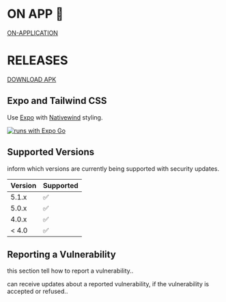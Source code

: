 # ON APP  :blue_car:

 [ON-APPLICATION](https://on-application.vercel.app) 

 # RELEASES

 [DOWNLOAD APK](https://github.com/T-LYNK/ON-APP/releases/tag/ON-APP) 

 
## Expo and Tailwind CSS

Use [Expo](https://docs.expo.dev/introduction/) with [Nativewind](https://www.nativewind.dev/v4/overview/) styling.

[![runs with Expo Go](https://img.shields.io/badge/Runs%20with%20Expo%20Go-000.svg?style=flat-square&logo=EXPO&labelColor=f3f3f3&logoColor=000)](https://expo.dev/client)


## Supported Versions

inform which versions are currently being supported with security updates.

| Version | Supported          |
| ------- | ------------------ |
| 5.1.x   | :white_check_mark: |
| 5.0.x   | :white_check_mark:                |
| 4.0.x   | :white_check_mark: |
| < 4.0   | :white_check_mark:                |

## Reporting a Vulnerability

this section tell  how to report a vulnerability..

can receive updates about a
reported vulnerability, if the vulnerability is accepted or
refused..
